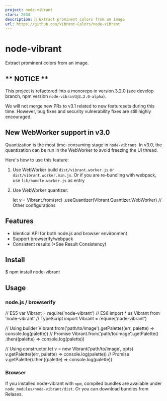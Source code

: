 ```yaml
---
project: node-vibrant
stars: 2034
description: 🎨 Extract prominent colors from an image
url: https://github.com/Vibrant-Colors/node-vibrant
---
```


node-vibrant
============

Extract prominent colors from an image.

\*\* NOTICE \*\*
----------------

This project is refactored into a monorepo in version 3.2.0 (see develop branch, npm version `node-vibrant@3.2.0-alpha`).

We will not merge new PRs to v3.1 related to new featuresets during this time. However, bug fixes and security vulnerability fixes are still highly encouraged.

New WebWorker support in v3.0
-----------------------------

Quantization is the most time-consuming stage in `node-vibrant`. In v3.0, the quantization can be run in the WebWorker to avoid freezing the UI thread.

Here's how to use this feature:

1.  Use WebWorker build `dist/vibrant.worker.js` or `dist/vibrant.worker.min.js`. Or if you are re-bundling with webpack, use `lib/bundle.worker.js` as entry
2.  Use WebWorker quantizer:
    
    let v \= Vibrant.from(src)
      .useQuantizer(Vibrant.Quantizer.WebWorker)
      // Other configurations
    

Features
--------

-   Identical API for both node.js and browser environment
-   Support browserify/webpack
-   Consistent results (\*See Result Consistency)

Install
-------

$ npm install node-vibrant

Usage
-----

### node.js / browserify

// ES5
var Vibrant \= require('node-vibrant')
// ES6
import \* as Vibrant from 'node-vibrant'
// TypeScript
import Vibrant \= require('node-vibrant')

// Using builder
Vibrant.from('path/to/image').getPalette((err, palette) \=> console.log(palette))
// Promise
Vibrant.from('path/to/image').getPalette()
  .then((palette) \=> console.log(palette))

// Using constructor
let v \= new Vibrant('path/to/image', opts)
v.getPalette((err, palette) \=> console.log(palette))
// Promise
v.getPalette().then((palette) \=> console.log(palette))

### Browser

If you installed node-vibrant with `npm`, compiled bundles are available under `node_modules/node-vibrant/dist`. Or you can download bundles from Relases.

<!-- Debug version -->
<script src\="/path/to/dist/vibrant.js"\></script\>
<!-- Uglified version -->
<script src\="/path/to/dist/vibrant.min.js"\></script\>

<script\>
  // Use \`Vibrant\` in script
  // Vibrant is exported to global. window.Vibrant === Vibrant
  Vibrant.from('path/to/image').getPalette(function(err, palette) {});
  // Promise
  Vibrant.from('path/to/image').getPalette().then(function(palette) {});
  // Or
  var v \= new Vibrant('/path/to/image', opts);
  // ... same as in node.js
</script\>

Contribution Guidelines
-----------------------

1.  Make changes
2.  Write test specs if necessary
3.  Pass tests
4.  Commit **source files only** (without compiled files)

References
----------

### `Vibrant`

Main class of `node-vibrant`.

#### `Vibrant.from(src: ImageSource): Builder`

Make a `Builder` for an image. Returns a `Builder` instance.

#### `constructor(src: ImageSource, opts: Partial<Options>)`

Name

Description

`image`

Path to image file (support HTTP/HTTPs)

`opts`

Options (optional)

##### `ImageSource`

export type ImageSource \= string
  | HTMLImageElement  // Browser only
  | Buffer            // Node.js only

##### `Options`

export interface Options {
    colorCount: number
    quality: number
    maxDimension: number
    filters: Array<Filter\>
    ImageClass: ImageClass
    quantizer: Quantizer
    generator?: Generator
}

Field

Default

Description

`colorCount`

64

amount of colors in initial palette from which the swatches will be generated

`quality`

5

Scale down factor used in downsampling stage. `1` means no downsampling. If `maxDimension` is set, this value will not be used.

`maxDimension`

`undefined`

The max size of the image's longer side used in downsampling stage. This field will override `quality`.

`filters`

`[]`

An array of filters

`ImageClass`

`Image.Node` or `Image.Browser`

An `Image` implementation class

`quantizer`

`Vibrant.Quantizer.MMCQ`

A `Quantizer` implementation class

`generator`

`Vibrant.Generator.Default`

An `Generator` instance

##### `Resolvable<T>`

export type Resolvable<T\> \= T | Promise<T\>

##### `Quantizer`

export interface Quantizer {
    (pixels: Pixels, opts: Options): Resolvable<Array<Swatch\>\>
}

##### `Generator`

export interface Generator {
    (swatches: Array<Swatch\>, opts?: Object): Resolvable<Palette\>
}

##### `Filter`

Returns `true` if the color is to be kept.

export interface Filter {
    (red: number, green: number, blue: number, alpha: number): boolean
}

#### `getPalette(cb?: Callback<Palette>): Promise<Palette>`

Name

Description

`cb`

(Optional) callback function. Can be omitted when using `Promise`.

##### `Callback<T>`

export interface Callback<T\> {
    (err?: Error, result?: T): void
}

#### `getSwatches(cb?: Callback<Palette>): Promise<Palette>`

Alias of `getPalette`.

### `Vibrant.Builder`

Helper class for change configurations and create a `Vibrant` instance. Methods of a `Builder` instance can be chained like:

Vibrant.from(src)
  .quality(1)
  .clearFilters()
  // ...
  .getPalette()
  .then((palette) \=> {})

#### `constructor(src: ImageSource, opts: Partial<Options>)`

Arguments are the same as `Vibrant.constructor`.

#### `quality(q: number): Builder`

Sets `opts.quality` to `q`. Returns this `Builder` instance.

#### `maxColorCount(n: number): Builder`

Sets `opts.colorCount` to `n`. Returns this `Builder` instance.

#### `maxDimension(d: number): Builder`

Sets `opts.maxDimension` to `d`. Returns this `Builder` instance.

#### `addFilter(f: Filter): Builder`

Adds a filter function. Returns this `Builder` instance.

#### `removeFilter(f: Filter): Builder`

Removes a filter function. Returns this `Builder` instance.

#### `clearFilters(): Builder`

Clear all filters. Returns this `Builder` instance.

#### `useImageClass(imageClass: ImageClass): Builder`

Specifies which `Image` implementation class to use. Returns this `Builder` instance.

#### `useQuantizer(quantizer: Quantizer): Builder`

Specifies which `Quantizer` implementation class to use. Returns this `Builder` instance.

#### `useGenerator(generator: Generator): Builder`

Sets `opts.generator` to `generator`. Returns this `Builder` instance.

#### `build(): Vibrant`

Builds and returns a `Vibrant` instance as configured.

#### `getPalette(cb?: Callback<Palette>): Promise<Palette>`

Builds a `Vibrant` instance as configured and calls its `getPalette` method.

#### `getSwatches(cb? Callback<Palette>): Promise<Palette>`

Alias of `getPalette`.

### `Vibrant.Swatch`

Represents a color swatch generated from an image's palette.

#### `Vec3`

export interface Vec3 extends Array<number\> {
    0: number,
    1: number,
    2: number
}

#### `constructor(rgb: Vec3, population: number)`

Internal use.

Name

Description

`rgb`

`[r, g, b]`

`population`

Population of the color in an image

#### `getHsl(): Vec3`

#### `getPopulation(): number`

#### `getRgb(): Vec3`

#### `getHex(): string`

#### `getTitleTextColor(): string`

Returns an appropriate color to use for any 'title' text which is displayed over this `Swatch`'s color.

#### `getBodyTextColor(): string`

Returns an appropriate color to use for any 'body' text which is displayed over this `Swatch`'s color.

### `Vibrant.Util`

Utility methods. Internal usage.

#### `hexToRgb(hex: string): Vec3`

#### `rgbToHex(r: number, g: number, b: number): string`

#### `hslToRgb(h: number, s: number, l: number): Vec3`

#### `rgbToHsl(r: number, g: number, b: number): Vec3`

#### `xyzToRgb(x: number, y: number, z: number): Vec3`

#### `rgbToXyz(r: number, g: number, b: number): Vec3`

#### `xyzToCIELab(x: number, y: number, z: number): Vec3`

#### `rgbToCIELab(l: number, a: number, b: number): Vec3`

#### `deltaE94(lab1: number, lab2: number): number`

Computes CIE delta E 1994 diff between `lab1` and `lab2`. The 2 colors are in CIE-Lab color space. Used in tests to compare 2 colors' perceptual similarity.

#### `rgbDiff(rgb1: Vec3, rgb2: Vec3): number`

Compute CIE delta E 1994 diff between `rgb1` and `rgb2`.

#### `hexDiff(hex1: string, hex2: string): number`

Compute CIE delta E 1994 diff between `hex1` and `hex2`.

#### `getColorDiffStatus(d: number): string`

Gets a string to describe the meaning of the color diff. Used in tests.

Delta E

Perception

Returns

<= 1.0

Not perceptible by human eyes.

`"Perfect"`

1 - 2

Perceptible through close observation.

`"Close"`

2 - 10

Perceptible at a glance.

`"Good"`

11 - 49

Colors are more similar than opposite

`"Similar"`

50 - 100

Colors are exact opposite

`Wrong`

NPM Tasks
---------

Task

Description

`build:browser`

Build browser target

`build:node`

Build node.js target

`build`

Build all targets

`clean:browser`

Clean browser build

`clean:node`

Clean node.js build

`clean`

Clean all builds

`test:browser`

Run browser specs (karma)

`test:node`

Run node.js specs (mocha)

`test`

Run all specs

Notes
-----

### Intentional Deviation From `vibrant.js`

-   `node-vibrant` takes image path, not the image object as parameter for the obvious reason that node.js environment has no access to HTML DOM object.
-   `node-vibrant` provides asynchronous API since most node.js image processing library is asynchronous. And the original `vibrant.js` workflow is asynchronous any way (though you will have to handle the image loading yourself, while `node-vibrant` does it for you).
-   `node-vibrant` uses one single `opts` object to hold all options for future expansions. And it feels more node.js-like.
-   `node-vibrant` uses method call to initiate image processing instead of constructor so that developers can use it with `Promise`.

### Result Consistency

The results is consistent within each user's browser instance regardelss of visible region or display size of the image, unlike the original `vibrant.js` implementation.

However, due to the very nature of HTML5 canvas element, image rendering is platform/machine-dependent. Thus the resulting swatches in browser environment varies and may not be the same as in node.js nor in another machine. See Canvas Fingerprinting.

The test specs use CIE delta E 1994 color difference to measure inconsistencies across platforms. It compares the generated color on node.js, Chrome, Firefox and IE11. At `quality` == 1 (no downsampling) and no filters, the results are rather consistent. Color diffs between browsers are mostly not perceptible by human eyes. Downsampling _will_ cause perceptible inconsistent results across browsers due to differences in canvas implementations.
